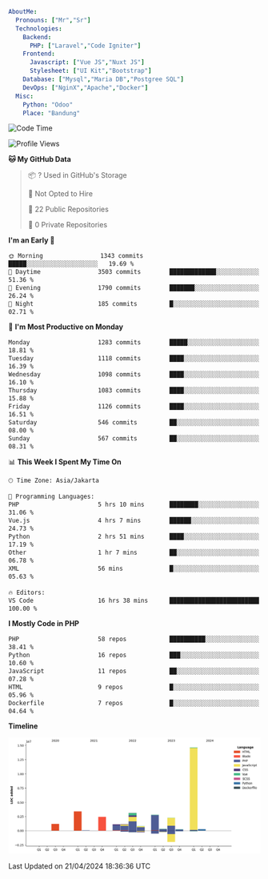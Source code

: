 ```yaml
AboutMe:
  Pronouns: ["Mr","Sr"]
  Technologies:
    Backend:
      PHP: ["Laravel","Code Igniter"]
    Frontend:
      Javascript: ["Vue JS","Nuxt JS"]
      Stylesheet: ["UI Kit","Bootstrap"]
    Database: ["Mysql","Maria DB","Postgree SQL"]
    DevOps: ["NginX","Apache","Docker"]
  Misc:
    Python: "Odoo"
    Place: "Bandung"
```

<!--START_SECTION:waka-->
![Code Time](http://img.shields.io/badge/Code%20Time-1%2C353%20hrs%2014%20mins-blue)

![Profile Views](http://img.shields.io/badge/Profile%20Views-0-blue)

**🐱 My GitHub Data** 

> 📦 ? Used in GitHub's Storage 
 > 
> 🚫 Not Opted to Hire
 > 
> 📜 22 Public Repositories 
 > 
> 🔑 0 Private Repositories 
 > 
**I'm an Early 🐤** 

```text
🌞 Morning                1343 commits        █████░░░░░░░░░░░░░░░░░░░░   19.69 % 
🌆 Daytime                3503 commits        █████████████░░░░░░░░░░░░   51.36 % 
🌃 Evening                1790 commits        ███████░░░░░░░░░░░░░░░░░░   26.24 % 
🌙 Night                  185 commits         █░░░░░░░░░░░░░░░░░░░░░░░░   02.71 % 
```
📅 **I'm Most Productive on Monday** 

```text
Monday                   1283 commits        █████░░░░░░░░░░░░░░░░░░░░   18.81 % 
Tuesday                  1118 commits        ████░░░░░░░░░░░░░░░░░░░░░   16.39 % 
Wednesday                1098 commits        ████░░░░░░░░░░░░░░░░░░░░░   16.10 % 
Thursday                 1083 commits        ████░░░░░░░░░░░░░░░░░░░░░   15.88 % 
Friday                   1126 commits        ████░░░░░░░░░░░░░░░░░░░░░   16.51 % 
Saturday                 546 commits         ██░░░░░░░░░░░░░░░░░░░░░░░   08.00 % 
Sunday                   567 commits         ██░░░░░░░░░░░░░░░░░░░░░░░   08.31 % 
```


📊 **This Week I Spent My Time On** 

```text
🕑︎ Time Zone: Asia/Jakarta

💬 Programming Languages: 
PHP                      5 hrs 10 mins       ████████░░░░░░░░░░░░░░░░░   31.06 % 
Vue.js                   4 hrs 7 mins        ██████░░░░░░░░░░░░░░░░░░░   24.73 % 
Python                   2 hrs 51 mins       ████░░░░░░░░░░░░░░░░░░░░░   17.19 % 
Other                    1 hr 7 mins         ██░░░░░░░░░░░░░░░░░░░░░░░   06.78 % 
XML                      56 mins             █░░░░░░░░░░░░░░░░░░░░░░░░   05.63 % 

🔥 Editors: 
VS Code                  16 hrs 38 mins      █████████████████████████   100.00 % 
```

**I Mostly Code in PHP** 

```text
PHP                      58 repos            ██████████░░░░░░░░░░░░░░░   38.41 % 
Python                   16 repos            ███░░░░░░░░░░░░░░░░░░░░░░   10.60 % 
JavaScript               11 repos            ██░░░░░░░░░░░░░░░░░░░░░░░   07.28 % 
HTML                     9 repos             █░░░░░░░░░░░░░░░░░░░░░░░░   05.96 % 
Dockerfile               7 repos             █░░░░░░░░░░░░░░░░░░░░░░░░   04.64 % 
```



**Timeline**

![Lines of Code chart](https://raw.githubusercontent.com/vheins/vheins/main/assets/bar_graph.png)


 Last Updated on 21/04/2024 18:36:36 UTC
<!--END_SECTION:waka-->
